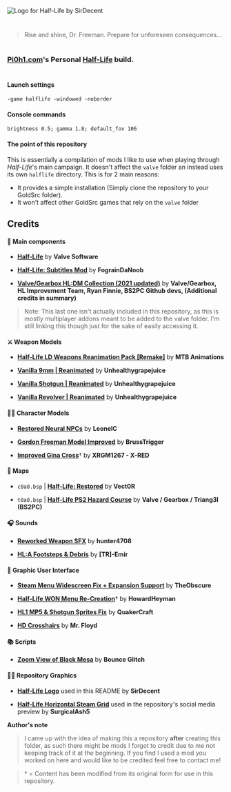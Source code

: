 ![Logo for Half-Life by SirDecent](https://cdn2.steamgriddb.com/file/sgdb-cdn/logo/f427810d6c49d16a865d20c29ac11e61.png "Logo for Half-Life by SirDecent")
#
>Rise and shine, Dr. Freeman. Prepare for unforeseen consequences...
#
### [Pi0h1.com](https://pi0h1.com/ "Pi0h1.com")'s Personal [Half-Life](https://www.half-life.com/en/halflife "Half-Life") build.
#
#### Launch settings
`-game halflife -windowed -noborder`

#### Console commands
`brightness 0.5; gamma 1.8; default_fov 106`

#### The point of this repository
This is essentially a compilation of mods I like to use when playing through *Half-Life*'s main campaign.
It doesn't affect the `valve` folder an instead uses its own `halflife` directory. This is for 2 main reasons:
- It provides a simple installation (Simply clone the repository to your GoldSrc folder).
- It won't affect other GoldSrc games that rely on the `valve` folder

## Credits

#### 💎 Main components
- [**Half-Life**](https://store.steampowered.com/app/70/HalfLife/ "Half-Life") by **Valve Software**

- [**Half-Life: Subtitles Mod**](https://www.moddb.com/mods/half-life-subtitles-mod "Half-Life: Subtitles Mod") by **FograinDaNoob**

- [**Valve/Gearbox HL:DM Collection (2021 updated)**](https://www.moddb.com/games/half-life/addons/valvegearbox-hldm-collection-fixed) by **Valve/Gearbox, HL Improvement Team, Ryan Finnie, BS2PC Github devs, (Additional credits in summary)**
> Note: This last one isn't actually included in this repository, as this is mostly multiplayer addons meant to be added to the valve folder. I'm still linking this though just for the sake of easily accessing it.


#### ⚔ Weapon Models
- [**Half-Life LD Weapons Reanimation Pack [Remake]**](https://gamebanana.com/mods/179921 "Half-Life LD Weapons Reanimation Pack [Remake]") by **MTB Animations**

- [**Vanilla 9mm | Reanimated**](https://gamebanana.com/mods/180230 "Vanilla 9mm | Reanimated") by **Unhealthygrapejuice**

- [**Vanilla Shotgun | Reanimated**](https://gamebanana.com/mods/180357 "Vanilla Shotgun | Reanimated") by **Unhealthygrapejuice**

- [**Vanilla Revolver | Reanimated**](https://gamebanana.com/mods/180297 "Vanilla Revolver | Reanimated") by **Unhealthygrapejuice**

#### 👨‍🔬 Character Models
- [**Restored Neural NPCs**](https://gamebanana.com/mods/179864 "Restored Neural NPCs") by **LeonelC**
 
- [**Gordon Freeman Model Improved**](https://gamebanana.com/mods/179590 "Gordon Freeman Model Improved") by **BrussTrigger**

- [**Improved Gina Cross**](https://gamebanana.com/mods/179787 "Improved Gina Cross")&dagger; by **XRGM1267 - X-RED**

#### 🏡 Maps
- `c0a0.bsp` | [**Half-Life: Restored**](https://store.steampowered.com/app/1283930/HalfLife_Restored/ "Half-Life: Restored") by **Vect0R**

- `t0a0.bsp` | [**Half-Life PS2 Hazard Course**](https://www.moddb.com/games/half-life/addons/half-life-ps2-hazard-course-intro "Half-Life PS2 Hazard Course") by **Valve / Gearbox / Triang3l (BS2PC)**

#### 🎧 Sounds
- [**Reworked Weapon SFX**](https://gamebanana.com/sounds/46896 "Reworked Weapon SFX") by **hunter4708**

- [**HL:A Footsteps & Debris**](https://gamebanana.com/sounds/47108 "HL:A Footsteps & Debris") by **[TR]-Emir**

#### 🎨 Graphic User Interface
- [**Steam Menu Widescreen Fix + Expansion Support**](https://gamebanana.com/mods/24731 "Steam Menu Widescreen Fix + Expansion Support") by **TheObscure**

- [**Half-Life WON Menu Re-Creation**](https://gamebanana.com/mods/24540 "Half-Life WON Menu Re-Creation")&dagger; by **HowardHeyman**

- [**HL1 MP5 & Shotgun Sprites Fix**](https://gamebanana.com/mods/24745 "HL1 MP5 & Shotgun Sprites Fix") by **QuakerCraft**

- [**HD Crosshairs**](https://gamebanana.com/mods/24528 "HD Crosshairs") by **Mr. Floyd**

#### 📚 Scripts

- [**Zoom View of Black Mesa**](https://gamebanana.com/scripts/10450 "Zoom View of Black Mesa") by **Bounce Glitch**

#### 👨‍🎨 Repository Graphics

- [**Half-Life Logo**](https://www.steamgriddb.com/logo/31554 "Logo for Half-Life by SirDecent") used in this README by **SirDecent**

- [**Half-Life Horizontal Steam Grid**](https://www.steamgriddb.com/grid/33670 "Grid of Half-Life by SurgicalAsh5") used in the repository's social media preview by **SurgicalAsh5**

**Author's note**
> I came up with the idea of making this a repository **after** creating this folder, as such there might be mods I forgot to credit due to me not keeping track of it at the beginning.
If you find I used a mod you worked on here and would like to be credited feel free to contact me!

>&dagger; = Content has been modified from its original form for use in this repository.
